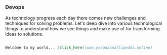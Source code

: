 

### Devops

As technology progress each day there comes new challenges and techniques for solving problems. Let's deep dive into various technological things to understand how we see things and make use of for transforming ideas to solutions.

```markdown

Welcome to my world... [click_here](www.yesudasmallipeddi.online)

```


